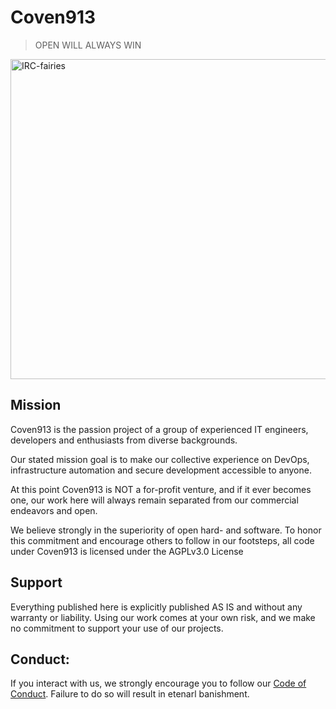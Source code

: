 # Coven913

> OPEN WILL ALWAYS WIN

<a title="Rama, CC BY-SA 2.0 FR &lt;https://creativecommons.org/licenses/by-sa/2.0/fr/deed.en&gt;, via Wikimedia Commons" href="https://commons.wikimedia.org/wiki/File:IRC-fairies.jpg"><img width="512" alt="IRC-fairies" src="https://upload.wikimedia.org/wikipedia/commons/thumb/4/45/IRC-fairies.jpg/512px-IRC-fairies.jpg?20061219014249"></a>

## Mission

Coven913 is the passion project of a group of experienced IT engineers, developers and enthusiasts from diverse backgrounds.

Our stated mission goal is to make our collective experience on DevOps, infrastructure automation and secure development accessible to anyone.

At this point Coven913 is NOT a for-profit venture, and if it ever becomes one, our work here will always remain separated from our commercial endeavors and open.

We believe strongly in the superiority of open hard- and software. To honor this commitment and encourage others to follow in our footsteps, all code under Coven913 is licensed under the AGPLv3.0 License

## Support

Everything published here is explicitly published AS IS and without any warranty or liability. Using our work comes at your own risk, and we make no commitment to support your use of our projects.

## Conduct:

If you interact with us, we strongly encourage you to follow our [Code of Conduct](/profile/CODE_OF_CONDUCT.md). Failure to do so will result in etenarl banishment.